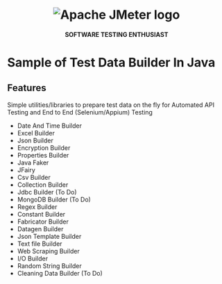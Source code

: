 <h1 align="center"><img src="https://user-images.githubusercontent.com/26521948/72658109-63a1d400-39e7-11ea-9667-c652586b4508.png" alt="Apache JMeter logo" /></h1>
<h4 align="center">SOFTWARE TESTING ENTHUSIAST</h4>
<b></b>

# Sample of Test Data Builder In Java

## Features
Simple utilities/libraries to prepare test data on the fly for Automated API Testing and End to End (Selenium/Appium) Testing

- Date And Time Builder
- Excel Builder
- Json Builder
- Encryption Builder
- Properties Builder
- Java Faker
- JFairy
- Csv Builder
- Collection Builder
- Jdbc Builder (To Do)
- MongoDB Builder (To Do)
- Regex Builder
- Constant Builder
- Fabricator Builder
- Datagen Builder
- Json Template Builder
- Text file Builder
- Web Scraping Builder
- I/O Builder
- Random String Builder  
- Cleaning Data Builder (To Do)

